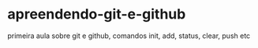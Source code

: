 # apreendendo-git-e-github
primeira aula sobre git e github, comandos init, add, status, clear, push etc
